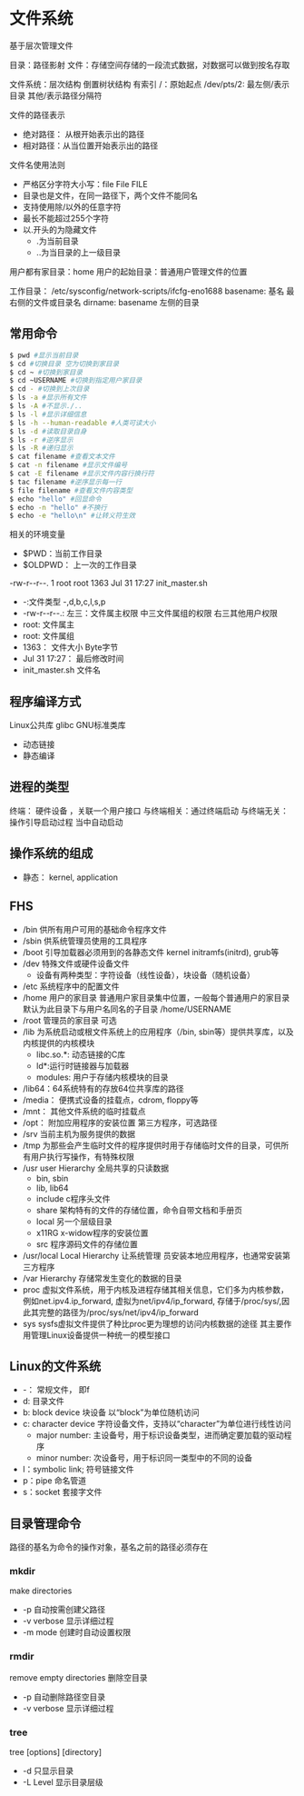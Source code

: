 # 文件系统

基于层次管理文件

目录：路径影射
文件：存储空间存储的一段流式数据，对数据可以做到按名存取

文件系统：层次结构 倒置树状结构 有索引
/：原始起点
/dev/pts/2: 最左侧/表示目录 其他/表示路径分隔符

文件的路径表示
- 绝对路径： 从根开始表示出的路径
- 相对路径：从当位置开始表示出的路径
  
文件名使用法则
- 严格区分字符大小写：file File FILE
- 目录也是文件，在同一路径下，两个文件不能同名
- 支持使用除/以外的任意字符
- 最长不能超过255个字符
- 以.开头的为隐藏文件
  - .为当前目录
  - ..为当目录的上一级目录

用户都有家目录：home
用户的起始目录：普通用户管理文件的位置

工作目录：
/etc/sysconfig/network-scripts/ifcfg-eno1688
basename: 基名 最右侧的文件或目录名
dirname: basename 左侧的目录

## 常用命令
```sh
$ pwd #显示当前目录
$ cd #切换目录 空为切换到家目录
$ cd ~ #切换到家目录
$ cd ~USERNAME #切换到指定用户家目录
$ cd - #切换到上次目录
$ ls -a #显示所有文件
$ ls -A #不显示./..
$ ls -l #显示详细信息
$ ls -h --human-readable #人类可读大小
$ ls -d #读取目录自身
$ ls -r #逆序显示
$ ls -R #递归显示
$ cat filename #查看文本文件
$ cat -n filename #显示文件编号
$ cat -E filename #显示文件内容行换行符
$ tac filename #逆序显示每一行
$ file filename #查看文件内容类型
$ echo "hello" #回显命令
$ echo -n "hello" #不换行
$ echo -e "hello\n" #让转义符生效
```


相关的环境变量
- $PWD：当前工作目录
- $OLDPWD： 上一次的工作目录

-rw-r--r--. 1 root root  1363 Jul 31 17:27 init_master.sh
- -:文件类型 -,d,b,c,l,s,p
- -rw-r--r--.: 左三：文件属主权限 中三文件属组的权限 右三其他用户权限
- root: 文件属主
- root: 文件属组
- 1363： 文件大小 Byte字节
- Jul 31 17:27： 最后修改时间
- init_master.sh 文件名


## 程序编译方式

Linux公共库 glibc GNU标准类库

- 动态链接
- 静态编译

## 进程的类型
终端： 硬件设备 ，关联一个用户接口
与终端相关：通过终端启动
与终端无关：操作引导启动过程 当中自动启动

## 操作系统的组成
- 静态： kernel, application


## FHS

- /bin 供所有用户可用的基础命令程序文件
- /sbin 供系统管理员使用的工具程序
- /boot 引导加载器必须用到的各静态文件 kernel initramfs(initrd), grub等
- /dev 特殊文件或硬件设备文件
  - 设备有两种类型：字符设备（线性设备），块设备（随机设备）
- /etc 系统程序中的配置文件
- /home 用户的家目录 普通用户家目录集中位置，一般每个普通用户的家目录默认为此目录下与用户名同名的子目录 /home/USERNAME
- /root 管理员的家目录 可选 
- /lib  为系统启动或根文件系统上的应用程序（/bin, sbin等）提供共享库，以及内核提供的内核模块
  - libc.so.*: 动态链接的C库
  - ld*:运行时链接器与加载器
  - modules: 用户于存储内核模块的目录
- /lib64：64系统特有的存放64位共享库的路径
- /media： 便携式设备的挂载点，cdrom, floppy等
- /mnt： 其他文件系统的临时挂载点
- /opt： 附加应用程序的安装位置  第三方程序，可选路径
- /srv 当前主机为服务提供的数据
- /tmp 为那些会产生临时文件的程序提供时用于存储临时文件的目录，可供所有用户执行写操作，有特殊权限
- /usr user Hierarchy 全局共享的只读数据
  - bin, sbin
  - lib, lib64
  - include c程序头文件
  - share 架构特有的文件的存储位置，命令自带文档和手册页
  - local 另一个层级目录
  - x11RG x-widow程序的安装位置
  - src 程序源码文件的存储位置
- /usr/local  Local Hierarchy 让系统管理 员安装本地应用程序，也通常安装第三方程序
- /var Hierarchy 存储常发生变化的数据的目录
- proc 虚拟文件系统，用于内核及进程存储其相关信息，它们多为内核参数，例如net.ipv4.ip_forward, 虚拟为net/ipv4/ip_forward, 存储于/proc/sys/,因此其完整的路径为/proc/sys/net/ipv4/ip_forward
- sys sysfs虚拟文件提供了种比proc更为理想的访问内核数据的途径 其主要作用管理Linux设备提供一种统一的模型接口

## Linux的文件系统
- -： 常规文件， 即f
- d: 目录文件
- b: block device 块设备 以“block”为单位随机访问
- c: character device 字符设备文件，支持以“character”为单位进行线性访问
  - major number: 主设备号，用于标识设备类型，进而确定要加载的驱动程序
  - minor number: 次设备号，用于标识同一类型中的不同的设备 
- l：symbolic link; 符号链接文件
- p：pipe 命名管道
- s：socket 套接字文件

## 目录管理命令

路径的基名为命令的操作对象，基名之前的路径必须存在

### mkdir
make directories
- -p 自动按需创建父路径
- -v verbose 显示详细过程
- -m mode 创建时自动设置权限
  
### rmdir
remove empty directories
删除空目录
- -p 自动删除路径空目录
- -v verbose 显示详细过程

### tree
tree [options] [directory]
- -d 只显示目录
- -L  Level 显示目录层级